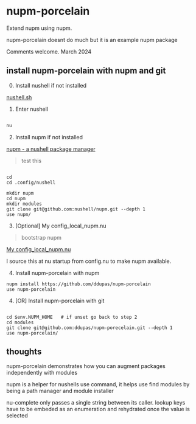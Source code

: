 # nupm-porcelain

Extend nupm using nupm.

nupm-porcelain doesnt do much but it is an example nupm package

Comments welcome. March 2024

## install nupm-porcelain with nupm and git

0. Install nushell if not installed

[nushell.sh](http://nushell.sh)

1. Enter nushell

```sh

nu

```

2. Install nupm if not installed

[nupm - a nushell package manager](https://github.com/nushell/nupm)

> test this  
```nu

cd
cd .config/nushell

mkdir nupm
cd nupm
mkdir modules
git clone git@github.com:nushell/nupm.git --depth 1
use nupm/

```

3. [Optional] My config_local_nupm.nu

> bootstrap nupm

[My config_local_nupm.nu](https://gist.github.com/ddupas/03ef41086fe6abc91f8aff89e8b066fd#file-config_local_nupm-nu)

I source this at nu startup from config.nu to make nupm available.


4. Install nupm-porcelain with nupm

```
nupm install https://github.com/ddupas/nupm-porcelain
use nupm-porcelain

```


4. [OR] Install nupm-porcelain with git


```nu

cd $env.NUPM_HOME   # if unset go back to step 2
cd modules
git clone git@github.com:ddupas/nupm-porecelain.git --depth 1
use nupm-porcelain/

```   

## thoughts

nupm-porcelain demonstrates how you can augment packages independently with modules 

nupm is a helper for nushells use command, 
it helps use find modules by being a path manager and module installer

nu-complete only passes a single string between its caller. 
lookup keys have to be embeded as an enumeration and rehydrated once the value is selected
